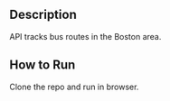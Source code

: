 ## Description
API tracks bus routes in the Boston area.

## How to Run
Clone the repo and run in browser.
